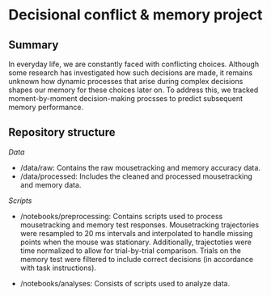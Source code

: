 # Decisional conflict & memory project
## Summary
In everyday life, we are constantly faced with conflicting choices. Although some research has investigated how such decisions are made, it remains unknown how dynamic processes that arise during complex decisions shapes our memory for these choices later on. To address this, we tracked moment-by-moment decision-making procsses to predict subsequent memory performance. 

## Repository structure
*Data*    
+ /data/raw: Contains the raw mousetracking and memory accuracy data.    
+ /data/processed: Includes the cleaned and processed mousetracking and memory data. 

*Scripts*   
+ /notebooks/preprocessing: Contains scripts used to process mousetracking and memory test responses. Mousetracking trajectories were resampled to 20 ms intervals and interpolated to handle missing points when the mouse was stationary. Additionally, trajectoties were time normalized to allow for trial-by-trial comparison. Trials on the memory test were filtered to include correct decisions (in accordance with task instructions). 

+ /notebooks/analyses: Consists of scripts used to analyze data.
